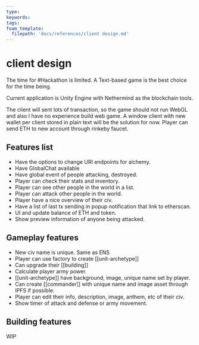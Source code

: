 ```yaml
---
type: 
keywords: 
tags: 
foam_template:
  filepath: 'docs/references/client design.md' 
---
```


# client design

The time for #Hackathon is limited. A Text-based game is the best choice for the time being.

Current application is Unity Engine with Nethermind as the blockchain tools.

 The client will sent lots of transaction, so the game should not run WebGL and also I have no experience build web game. A window client with new wallet per client stored in plain text will be the solution for now. Player can send ETH to new account through rinkeby faucet.

## Features list

- Have the options to change URI endpoints for alchemy.
- Have GlobalChat available
- Have global event of people attacking, destroyed.
- Player can check their stats and inventory.
- Player can see other people in the world in a list.
- Player can attack other people in the world.
- Player have a nice overview of their civ.
- Have a list of last tx sending in popup notification that link to etherscan.
- UI and update balance of ETH and token.
- Show preview information of anyone being attacked.

## Gameplay features

- New civ name is unique. Same as ENS
- Player can use factory to create [[unit-archetype]]
- Can upgrade their [[building]]
- Calculate player army power.
- [[unit-archetype]] have background, image, unique name set by player.
- Can create [[commander]] with unique name and image asset through IPFS if possible.
- Player can edit their info, description, image, anthem, etc of their civ.
- Show timer of attack and defense or army movement.

## Building features

WIP
